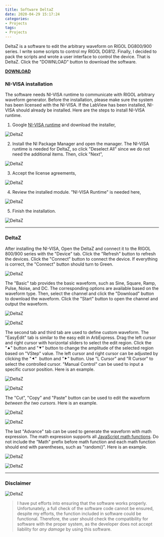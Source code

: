 ```yaml
---
title: Software DeltaZ
date: 2020-04-29 15:17:24
categories:
- Projects
tags:
- Projects
---
```


DeltaZ is a software to edit the arbitrary waveform on RIGOL DG800/900 series. I write some scripts to control my RIGOL DG812. Finally, I decided to pack the scripts and wrote a user interface to control the device. That is DeltaZ. Click the "DOWNLOAD" button to download the software.

<!-- more -->

[**DOWNLOAD**](https://drive.google.com/open?id=1fDOUm-WPANBxhBmnHLgFACJIeN2Kiirp)


### NI-VISA installation

The software needs NI-VISA runtime to communicate with RIGOL arbitrary waveform generator. Before the installation, please make sure the system has been licensed with the NI-VISA. If the LabView has been installed, NI-VISA should already be installed. Here are the steps to install NI-VISA runtime.

1. Google [NI-VISA runtime](https://www.ni.com/en-us/support/downloads/drivers/download.ni-visa.html) and download the installer,


![DeltaZ](/uploads/images/2020/SoftwareDeltaZ1.png)

2. Install the NI Package Manager and open the manager. The NI-VISA runtime is needed for DeltaZ, so click "Deselect All" since we do not need the additional items. Then, click "Next",

![DeltaZ](/uploads/images/2020/SoftwareDeltaZ2.png)

3. Accept the license agreements,

![DeltaZ](/uploads/images/2020/SoftwareDeltaZ3.png)

4. Review the installed module. "NI-VISA Runtime" is needed here,

![DeltaZ](/uploads/images/2020/SoftwareDeltaZ4.png)

5. Finish the installation.

![DeltaZ](/uploads/images/2020/SoftwareDeltaZ5.png)

---

### DeltaZ

After installing the NI-VISA, Open the DeltaZ and connect it to the RIGOL 800/900 series with the "Device" tab. Click the "Refresh" button to refresh the devices. Click the "Connect" button to connect the device. If everything is correct, the "Connect" button should turn to Green.

![DeltaZ](/uploads/images/2020/SoftwareDeltaZ6.png)

The "Basic" tab provides the basic waveform, such as Sine, Square, Ramp, Pulse, Noise, and DC. The corresponding options are available based on the waveform type. Then, select the channel and click the "Download" button to download the waveform. Click the "Start" button to open the channel and output the waveform.

![DeltaZ](/uploads/images/2020/SoftwareDeltaZ7.png)

![DeltaZ](/uploads/images/2020/SoftwareDeltaZ8.png)

The second tab and third tab are used to define custom waveform. The "EasyEdit" tab is similar to the easy edit in ArbExpress. Drag the left cursor and right cursor with horizontal sliders to select the edit region. Click the "⯅" button and "⯆" button to change the amplitude of the selected region based on "VStep" value. The left cursor and right cursor can be adjusted by clicking the "⯇"  button and "⯈" button. Use "L Cursor" and "R Cursor" to select the controlled cursor. "Manual Control" can be used to input a specific cursor position. Here is an example.

![DeltaZ](/uploads/images/2020/SoftwareDeltaZ9.png)

![DeltaZ](/uploads/images/2020/SoftwareDeltaZ10.png)

The "Cut", "Copy" and "Paste" button can be used to edit the waveform *between the two cursors*. Here is an example.

![DeltaZ](/uploads/images/2020/SoftwareDeltaZ11.png)

![DeltaZ](/uploads/images/2020/SoftwareDeltaZ12.png)

The last "Advance" tab can be used to generate the waveform with math expression. The math expression supports all [JavaScript math functions](https://developer.mozilla.org/en-US/docs/Web/JavaScript/Reference/Global_Objects/Math). Do not include the "Math" prefix before math function and each math function should end with parentheses, such as "random()". Here is an example.

![DeltaZ](/uploads/images/2020/SoftwareDeltaZ13.png)

![DeltaZ](/uploads/images/2020/SoftwareDeltaZ14.png)

---

### Disclaimer

![DeltaZ](/uploads/images/2020/SoftwareDeltaZ15.png)


> I have put efforts into ensuring that the software works properly. Unfortunately, a full check of the software code cannot be ensured, despite my efforts, the function included in software could be functional. Therefore, the user should check the compatibility for software with the proper system, as the developer does not accept liability for <em>any damage</em> by using this software.